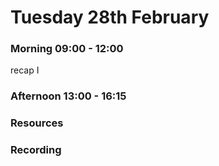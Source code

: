 # Tuesday 28th February

### Morning 09:00 - 12:00
 recap I

### Afternoon 13:00 - 16:15



### Resources



### Recording

